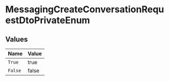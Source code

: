 # MessagingCreateConversationRequestDtoPrivateEnum


## Values

| Name    | Value   |
| ------- | ------- |
| `True`  | true    |
| `False` | false   |